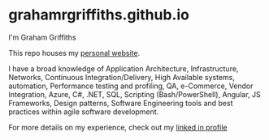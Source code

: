 # grahamrgriffiths.github.io
I'm Graham Griffiths 

This repo houses my [personal website](https://www.grahamrgriffiths.com/). 

I have a broad knowledge of Application Architecture, Infrastructure, Networks, Continuous Integration/Delivery, High Available systems, automation, Performance testing and profiling, QA, e-Commerce, Vendor Integration, Azure, C#, .NET, SQL, Scripting (Bash/PowerShell), Angular, JS Frameworks, Design patterns, Software Engineering tools and best practices within agile software development.

For more details on my experience, check out my [linked in profile](https://www.linkedin.com/in/grahamrgriffiths)
